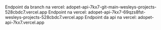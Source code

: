 Endpoint da branch na vercel: adopet-api-7kx7-git-main-wesleys-projects-528cbdc7.vercel.app
Endpoint na vercel: adopet-api-7kx7-69qzs8fst-wesleys-projects-528cbdc7.vercel.app
Endpoint da api na vercel: adopet-api-7kx7.vercel.app

